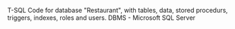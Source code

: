 T-SQL Code for database "Restaurant", with tables, data, stored procedurs, triggers, indexes, roles and users. DBMS - Microsoft SQL Server

